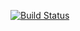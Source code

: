 <!-- [![Travis branch](https://img.shields.io/travis/rust-lang/rust/master.svg?style=flat-square)](https://travis-ci.org/IPEQ/QuillinzoCode) -->
[![Build Status](https://travis-ci.org/IPEQ/QuillinzoCode.svg?branch=master)](https://travis-ci.org/IPEQ/QuillinzoCode)
<!-- [repo]: https://travis-ci.org/IPEQ/QuillinzoCode -->
<!-- [releaseBranch]:  -->
<!-- [masterBranch]: https://travis-ci.org/IPEQ/QuillinzoCode.svg?branch=master -->
<!-- [libraryBranch]: https://travis-ci.org/IPEQ/QuillinzoCode.svg?branch=library -->
